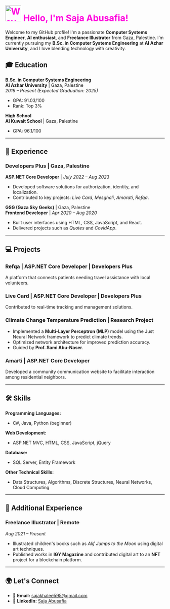# <span style="color:rgb(255, 0, 221);"><img src="https://media.giphy.com/media/kBZ212yGzFaxgkSIKW/giphy.gif?cid=ecf05e472yg9omzayaneksmj2j4bljem7hc0io98szyrqntw&ep=v1_gifs_related&rid=giphy.gif&ct=s" alt="Wave GIF" width="50" /> Hello, I'm Saja Abusafia! </span>

Welcome to my GitHub profile! I'm a passionate **Computer Systems Engineer**, **AI enthusiast**, and **Freelance Illustrator** from Gaza, Palestine. I’m currently pursuing my **B.Sc. in Computer Systems Engineering** at **Al Azhar University**, and I love blending technology with creativity.

## 🎓 Education

**B.Sc. in Computer Systems Engineering**  
**Al Azhar University** | Gaza, Palestine  
_2019 – Present (Expected Graduation: 2025)_  

- GPA: 91.03/100  
- Rank: Top 3%

**High School**  
**Al Kuwait School** | Gaza, Palestine  

- GPA: 96.1/100

---

## 💼 Experience

### **Developers Plus** | Gaza, Palestine  

**ASP.NET Core Developer** | _July 2022 – Aug 2023_  

- Developed software solutions for authorization, identity, and localization.  
- Contributed to key projects: _Live Card_, _Mesghali_, _Amarati_, _Refqa_.
  
**GSG (Gaza Sky Geeks)** | Gaza, Palestine  
**Frontend Developer** | _Apr 2020 – Aug 2020_  

- Built user interfaces using HTML, CSS, JavaScript, and React.  
- Delivered projects such as _Quotes_ and _CovidApp_.

---

## 💻 Projects

### **Refqa** | ASP.NET Core Developer | Developers Plus  

A platform that connects patients needing travel assistance with local volunteers.

### **Live Card** | ASP.NET Core Developer | Developers Plus  

Contributed to real-time tracking and management solutions.

### **Climate Change Temperature Prediction** | Research Project  

- Implemented a **Multi-Layer Perceptron (MLP)** model using the Just Neural Network framework to predict climate trends.  
- Optimized network architecture for improved prediction accuracy.  
- Guided by **Prof. Sami Abu-Naser**.

### **Amarti** | ASP.NET Core Developer  

Developed a community communication website to facilitate interaction among residential neighbors.

---

## 🛠️ Skills

**Programming Languages:**  

- C#, Java, Python (beginner)

**Web Development:**  

- ASP.NET MVC, HTML, CSS, JavaScript, jQuery

**Database:**  

- SQL Server, Entity Framework

**Other Technical Skills:**  

- Data Structures, Algorithms, Discrete Structures, Neural Networks, Cloud Computing

---

## 🌱 Additional Experience

### **Freelance Illustrator** | Remote  

_Aug 2021 – Present_  

- Illustrated children's books such as _Alif Jumps to the Moon_ using digital art techniques.  
- Published works in **IGY Magazine** and contributed digital art to an **NFT** project for a blockchain platform.

---

## 🌍 Let's Connect

- 📧 **Email:** [sajakhalee595@gmail.com](mailto:sajakhalee595@gmail.com)  
- 🔗 **LinkedIn:** [Saja Abusafia](https://www.linkedin.com/in/sajaabusafia/)  
<!-- - 📱 **Phone:** (+20) 0106 6784718 -->
